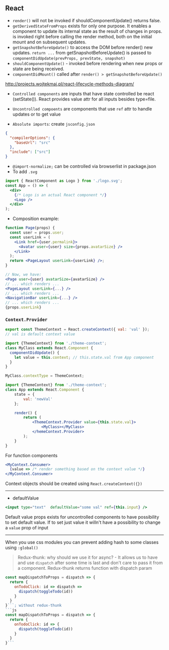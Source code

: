## React

- `render()` will not be invoked if shouldComponentUpdate() returns false.
- `getDerivedStateFromProps` exists for only one purpose. It enables a component to update its internal state as the result of changes in props.
is invoked right before calling the render method, both on the initial mount and on subsequent updates.
- `getSnapshotBeforeUpdate()` to access the DOM before render() new updates. `return ...` from getSnapshotBeforeUpdate() is passed to 
`componentDidUpdate(prevProps, prevState, snapshot)`
- `shouldComponentUpdate()` - invoked before rendering when new props or state are being received.
- `componentDidMount()` called after `render() > getSnapshotBeforeUpdate()`

http://projects.wojtekmaj.pl/react-lifecycle-methods-diagram/

- `Controlled components` are inputs that have state controlled be react (setState()). React provides value attr for all inputs besides type=file.
- `Uncontrolled compoents` are components that use `ref` attr to handle updates or to get value

- `Absolute imports`: create `jsconfig.json` 

```json
{
  "compilerOptions": {
    "baseUrl": "src"
  },
  "include": ["src"]
}
```


- `@import-normalize;` can be controlled via browserlist in package.json
- To add `.svg`
```jsx
import { ReactComponent as Logo } from './logo.svg';
const App = () => (
  <div>
    {/* Logo is an actual React component */}
    <Logo />
  </div>
);
```
- Composition example:

```jsx
function Page(props) {
  const user = props.user;
  const userLink = (
    <Link href={user.permalink}>
      <Avatar user={user} size={props.avatarSize} />
    </Link>
  );
  return <PageLayout userLink={userLink} />;
}

// Now, we have:
<Page user={user} avatarSize={avatarSize} />
// ... which renders ...
<PageLayout userLink={...} />
// ... which renders ...
<NavigationBar userLink={...} />
// ... which renders ...
{props.userLink}
```

### `Context.Provider`
```jsx
export const ThemeContext = React.createContext({ val: 'val' });
// val is default context value
```
```jsx
import {ThemeContext} from './theme-context';
class MyClass extends React.Component {
  componentDidUpdate() {
    let value = this.context; // this.state.val from App component
  }
}

MyClass.contextType = ThemeContext;
```
```jsx
import {ThemeContext} from './theme-context';
class App extends React.Component {
    state = {
        val: 'newVal'
    };

    render() {
        return (
            <ThemeContext.Provider value={this.state.val}>
                <MyClass></MyClass>
            </hemeContext.Provider>
        );
    }
}
```
For function components
```jsx
<MyContext.Consumer>
  {value => /* render something based on the context value */}
</MyContext.Consumer>
```
Context objects should be created using 
`React.createContext({})`

---

- defaultValue 
```jsx
<input type="text"  defaultValue="some val" ref={this.input} /> 
``` 
Default value props exists for uncontrolled components to have possibility to set default value. If to set just value it willn't have a possibility to change a `value` prop of input

---

When you use css modules you can prevent adding hash to some classes using `:global()`

> Redux-thunk: why should we use it for async? - It allows us to have and use `dispatch` after some time is last and don't care to pass it from a component. Redux-thunk returns function with dispatch param
```js
const mapDispatchToProps = dispatch => {
  return {
    onTodoClick: id => dispatch =>
      dispatch(toggleTodo(id))
    }
  }
}```; without redux-thunk 
```js
const mapDispatchToProps = dispatch => {
  return {
    onTodoClick: id => {
      dispatch(toggleTodo(id))
    }
  }
}```
